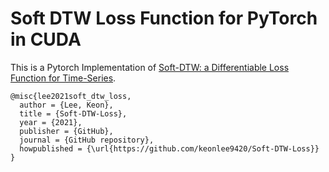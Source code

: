 # Soft DTW Loss Function for PyTorch in CUDA

This is a Pytorch Implementation
of [Soft-DTW: a Differentiable Loss Function for Time-Series](https://arxiv.org/abs/1703.01541).

```
@misc{lee2021soft_dtw_loss,
  author = {Lee, Keon},
  title = {Soft-DTW-Loss},
  year = {2021},
  publisher = {GitHub},
  journal = {GitHub repository},
  howpublished = {\url{https://github.com/keonlee9420/Soft-DTW-Loss}}
}
```
